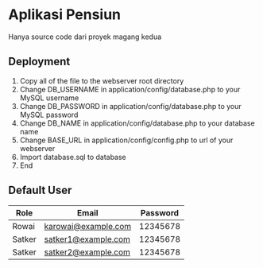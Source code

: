 # Aplikasi Pensiun
Hanya source code dari proyek magang kedua

## Deployment
1. Copy all of the file to the webserver root directory
2. Change DB_USERNAME in application/config/database.php to your MySQL username
3. Change DB_PASSWORD in application/config/database.php to your MySQL password
4. Change DB_NAME in application/config/database.php to your database name
5. Change BASE_URL in application/config/config.php to url of your webserver
6. Import database.sql to database
7. End

## Default User

| Role | Email | Password |
|------|-------|----------|
| Rowai | karowai@example.com | 12345678 |
| Satker | satker1@example.com | 12345678 |
| Satker | satker2@example.com | 12345678 |
